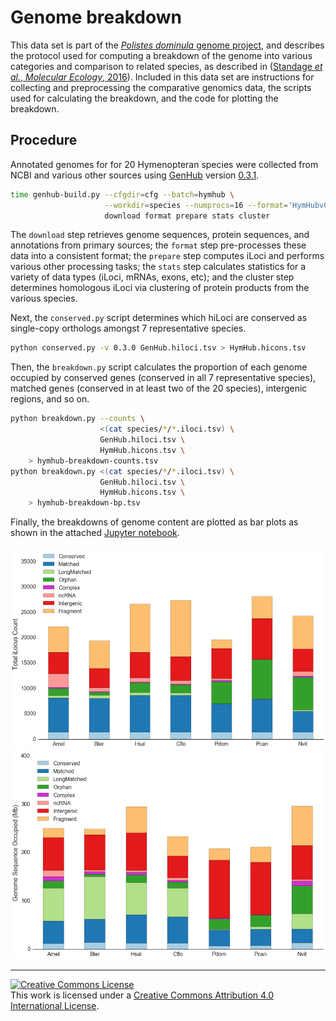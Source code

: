 # Genome breakdown

This data set is part of the [*Polistes dominula* genome project][pdomproj], and describes the protocol used for computing a breakdown of the genome into various categories and comparison to related species, as described in ([Standage *et al.*, *Molecular Ecology*, 2016][ref]).
Included in this data set are instructions for collecting and preprocessing the comparative genomics data, the scripts used for calculating the breakdown, and the code for plotting the breakdown.

## Procedure

Annotated genomes for for 20 Hymenopteran species were collected from NCBI and various other sources using [GenHub][genhub] version [0.3.1][genhub-v0.3.1].

```bash
time genhub-build.py --cfgdir=cfg --batch=hymhub \
                     --workdir=species --numprocs=16 --format='HymHubv0.3.0-{}ILC-%05lu' \
                     download format prepare stats cluster
```

The `download` step retrieves genome sequences, protein sequences, and annotations from primary sources; the `format` step pre-processes these data into a consistent format; the `prepare` step computes iLoci and performs various other processing tasks; the `stats` step calculates statistics for a variety of data types (iLoci, mRNAs, exons, etc); and the cluster step determines homologous iLoci via clustering of protein products from the various species.

Next, the `conserved.py` script determines which hiLoci are conserved as single-copy orthologs amongst 7 representative species.

```bash
python conserved.py -v 0.3.0 GenHub.hiloci.tsv > HymHub.hicons.tsv
```

Then, the `breakdown.py` script calculates the proportion of each genome occupied by conserved genes (conserved in all 7 representative species), matched genes (conserved in at least two of the 20 species), intergenic regions, and so on.

```bash
python breakdown.py --counts \
                    <(cat species/*/*.iloci.tsv) \
                    GenHub.hiloci.tsv \
                    HymHub.hicons.tsv \
    > hymhub-breakdown-counts.tsv
python breakdown.py <(cat species/*/*.iloci.tsv) \
                    GenHub.hiloci.tsv \
                    HymHub.hicons.tsv \
    > hymhub-breakdown-bp.tsv
```

Finally, the breakdowns of genome content are plotted as bar plots as shown in the attached [Jupyter notebook](notebook.ipynb).

![Breakdown by iLocus count](breakdown-counts.png)
![Breakdown by space occupied](breakdown-bp.png)

------

[![Creative Commons License](https://i.creativecommons.org/l/by/4.0/88x31.png)][ccby4]  
This work is licensed under a [Creative Commons Attribution 4.0 International License][ccby4].

[pdomproj]: https://github.com/PdomGenomeProject
[ref]: http://dx.doi.org/10.1111/mec.13578
[genhub]: https://standage.github.io/genhub
[genhub-v0.3.1]: https://github.com/standage/genhub/releases/tag/0.3.1
[ccby4]: http://creativecommons.org/licenses/by/4.0/
